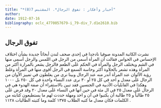 ```yaml
---
title: "*أخبار وأفكار : تفوق الرجال*. المقتبس 7(8)"
author: 
date: 1912-07-16
bibliography: oclc_4770057679-i_79-div_7.d1e2610.bib
---
```




##  تفوق الرجال 


 نشرت الكاتبة المدونة صوفيا نادجدا في  إحدى  صحف لندن أبحاثاً جديدة بشأن اختلاف الإحساس في الحواس فقالت أن المرأة أسمى من الرجل في اللمس والرجل أسمى منها في الشم ويختلف الرجل والمرأة في الحكم عَلَى الطعم فالرجل يشعر بالمرارة أكثر من المرأة وهذه تشعر بالحلاوة أكثر وحاسة السمع في الرجل أقوى منها في المرأة وغلط رؤية الألوان عند المرأة أندر منه عند الرجال وبينا نرى من يغلطون في تمييز الأوان من الرجال عَلَى معدل و  احد  في كل  ٢٥  أو  ٣٠  نرى عدد النساء واحدة في كل  ٢٥٠  بل  ١٠٠٠  وهكذا في القابليات الأدبية في الجنسين فقد تبين بالاستقراء أن صفة الهدوء هي في الرجال عَلَى معدل  ٢٥  في ال  مئة  في حين أنها في النساء عَلَى معدل  ٢٠  وقد فرض عَلَى  ٢٥  طالباً و  ٢٥  طالبة أن يكتبوا في آن و  احد  ومهلة حددت لهم ما يستطيعون كتابته من   الكلمات فكان معدل ما كتبه الطلاب  ١٣٧٥  كلمة وما كتبته الطالبات  ١١٢٨  . 
